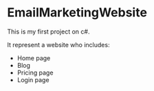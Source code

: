 # EmailMarketingWebsite

This is my first project on c#.

It represent a website who includes:
<ul>
  <li>Home page      
  </li>
  <li>
    Blog
  </li>
  <li>
    Pricing page
  </li>
     <li>
    Login page
  </li>
</ul>
